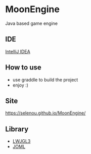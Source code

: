 # MoonEngine
Java based game engine

## IDE
[IntelliJ IDEA](https://www.jetbrains.com/idea/)

## How to use
+ use graddle to build the project
+ enjoy :)

## Site
https://selenou.github.io/MoonEngine/

## Library
+ [LWJGL3](https://www.lwjgl.org/)
+ [JOML](https://github.com/JOML-CI/JOML)

